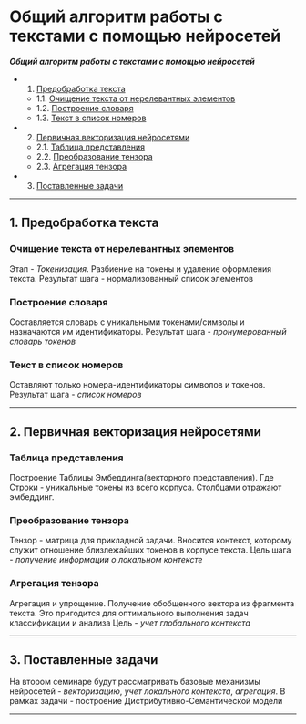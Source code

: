 # Общий алгоритм работы с текстами с помощью нейросетей

_**Общий алгоритм работы с текстами с помощью нейросетей**_ 

- 1. [Предобработка текста](#1-предобработка-текста)
   - 1.1. [Очищение текста от нерелевантных элементов](#очищение-текста-от-нерелевантных-элементов)
   - 1.2. [Построение словаря](#построение-словаря)
   - 1.3. [Текст в список номеров](#текст-в-список-номеров)
- 2. [Первичная векторизация нейросетями](#2-первичная-векторизация-нейросетями)
   - 2.1. [Таблица представления](#таблица-представления)
   - 2.2. [Преобразование тензора](#преобразование-тензора)
   - 2.3. [Агрегация тензора](#агрегация-тензора) 
- 3. [Поставленные задачи](#3-поставленные-задачи)

---
## 1. Предобработка текста 

### Очищение текста от нерелевантных элементов
Этап - _Токенизация_. Разбиение на токены и удаление оформления текста.  Результат шага - нормализованный список элементов
### Построение словаря
Составляется словарь с уникальными токенами/символы и назначаются им идентификаторы. Результат шага - _пронумерованный словарь токенов_ 
### Текст в список номеров
Оставляют только номера-идентификаторы символов и токенов. Результат шага - _список номеров_


---
## 2. Первичная векторизация нейросетями

### Таблица представления 
Построение Таблицы Эмбеддинга(векторного представления). Где Строки - уникальные токены из всего корпуса.  Столбцами отражают эмбеддинг. 
### Преобразование тензора
Тензор - матрица для прикладной задачи. Вносится контекст, которому служит отношение близлежайших токенов в корпусе текста.
Цель шага - _получение информации о локальном контексте_ 
### Агрегация тензора
Агрегация и упрощение. Получение обобщенного вектора из фрагмента текста. Это пригодится для оптимального выполнения задач классификации и анализа
Цель - _учет глобального контекста_

---
## 3. Поставленные задачи 

На втором семинаре будут рассматривать базовые механизмы нейросетей -  _векторизацию_, _учет локального контекста_, _агрегация_. В рамках задачи - построение Дистрибутивно-Семантической модели


---




